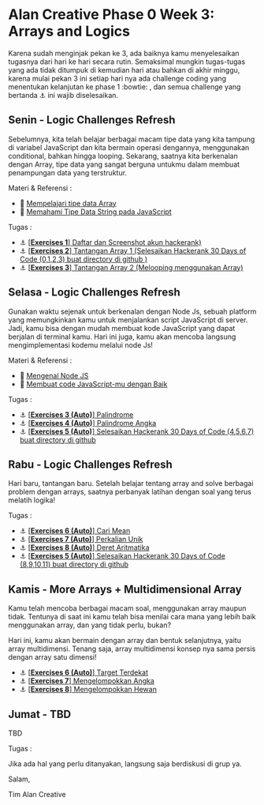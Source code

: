 # Alan Creative Phase 0 Week 3: Arrays and Logics


Karena sudah menginjak pekan ke 3, ada baiknya kamu menyelesaikan tugasnya dari hari ke hari secara rutin. Semaksimal mungkin tugas-tugas yang ada tidak ditumpuk di kemudian hari atau bahkan di akhir minggu, karena mulai pekan 3 ini setiap hari nya ada challenge coding yang menentukan kelanjutan ke phase 1 :bowtie: , dan semua challenge yang bertanda :anchor: ini wajib diselesaikan.


## Senin - Logic Challenges Refresh
Sebelumnya, kita telah belajar berbagai macam tipe data yang kita tampung di variabel JavaScript dan kita bermain operasi dengannya, menggunakan conditional, bahkan hingga looping. Sekarang, saatnya kita berkenalan dengan Array, tipe data yang sangat berguna untukmu dalam membuat penampungan data yang terstruktur.

Materi & Referensi :

- :notebook_with_decorative_cover: [Mempelajari tipe data Array](modules/js-array.md)
- :notebook_with_decorative_cover:
[Memahami Tipe Data String pada JavaScript](modules/js-string-reference.md)

Tugas :

- :anchor:
[[**Exercises 1**] Daftar dan Screenshot akun hackerank)](https://hackerank.com)
- :anchor:
[[**Exercises 2**] Tantangan Array 1 (Selesaikan Hackerank 30 Days of Code (0,1,2,3) buat directory di github )](https://www.hackerrank.com/domains/tutorials/30-days-of-code)
- :anchor:
[[**Exercises 3**] Tantangan Array 2 (Melooping menggunakan Array)](modules/anchor-loop-array.md)


## Selasa - Logic Challenges Refresh

Gunakan waktu sejenak untuk berkenalan dengan Node Js,
sebuah platform yang memungkinkan kamu untuk menjalankan script JavaScript di server. Jadi, kamu bisa dengan mudah membuat kode JavaScript yang dapat berjalan di terminal kamu. Hari ini juga, kamu akan mencoba langsung mengimplementasi kodemu melalui node Js!

Materi & Referensi :

- :notebook_with_decorative_cover:
[Mengenal Node JS](/modules/js-node.md)
- :notebook_with_decorative_cover: [Membuat code JavaScript-mu dengan Baik ](modules/js-code-style.md)

Tugas :
- :anchor:
[[**Exercises 3 (Auto)**] Palindrome](/modules/challenge-palindrome.md)
- :anchor:
[[**Exercises 4 (Auto)**] Palindrome Angka](/modules/challenge-palindrome-angka.md)
- :anchor:
[[**Exercises 5 (Auto)**] Selesaikan Hackerank 30 Days of Code (4,5,6,7) buat directory di github](https://www.hackerrank.com/domains/tutorials/30-days-of-code)

## Rabu - Logic Challenges Refresh
Hari baru, tantangan baru. Setelah belajar tentang array and solve berbagai problem dengan arrays, saatnya perbanyak latihan dengan soal yang terus melatih logika!

Tugas :

- :anchor:
[[**Exercises 6 (Auto)**] Cari Mean](/modules/challenge-cari-mean.md)
- :anchor:
[[**Exercises 7 (Auto)**] Perkalian Unik](/modules/challenge-perkalian-unik.md)
- :anchor:
[[**Exercises 8 (Auto)**] Deret Aritmatika](/modules/challenge-deret-aritmatika.md)
- :anchor:
[[**Exercises 5 (Auto)**] Selesaikan Hackerank 30 Days of Code (8,9,10,11) buat directory di github](https://www.hackerrank.com/domains/tutorials/30-days-of-code)


## Kamis -  More Arrays + Multidimensional Array

Kamu telah mencoba berbagai macam soal, menggunakan array maupun tidak. Tentunya di saat ini kamu telah bisa menilai cara mana yang lebih baik menggunakan array, dan yang tidak perlu, bukan?

Hari ini, kamu akan bermain dengan array dan bentuk selanjutnya, yaitu array multidimensi. Tenang saja, array multidimensi konsep nya sama persis dengan array satu dimensi!

- :anchor:
[[**Exercises 6 (Auto)**] Target Terdekat](/modules/challenge-target-terdekat.md)
- :anchor:
[[**Exercises 7**] Mengelompokkan Angka](modules/challenge-kelompok-angka.md)
- :anchor:
[[**Exercises 8**] Mengelompokkan Hewan](modules/challenge-kelompok-hewan.md)



## Jumat - TBD
TBD

Tugas :


Jika ada hal yang perlu ditanyakan, langsung saja berdiskusi di grup ya.

Salam,

Tim Alan Creative
